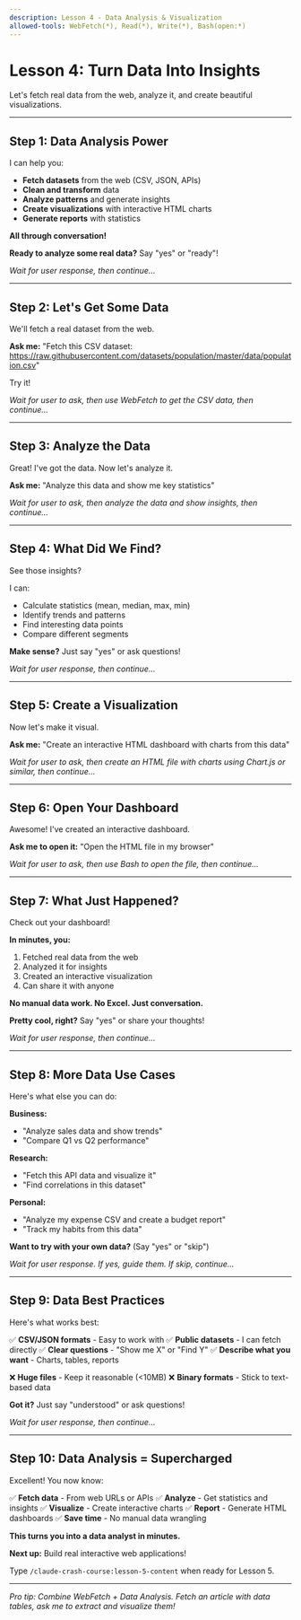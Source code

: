 ```yaml
---
description: Lesson 4 - Data Analysis & Visualization
allowed-tools: WebFetch(*), Read(*), Write(*), Bash(open:*)
---
```


# Lesson 4: Turn Data Into Insights

Let's fetch real data from the web, analyze it, and create beautiful visualizations.

---

## Step 1: Data Analysis Power

I can help you:
- **Fetch datasets** from the web (CSV, JSON, APIs)
- **Clean and transform** data
- **Analyze patterns** and generate insights
- **Create visualizations** with interactive HTML charts
- **Generate reports** with statistics

**All through conversation!**

**Ready to analyze some real data?** Say "yes" or "ready"!

*Wait for user response, then continue...*

---

## Step 2: Let's Get Some Data

We'll fetch a real dataset from the web.

**Ask me:**
"Fetch this CSV dataset: https://raw.githubusercontent.com/datasets/population/master/data/population.csv"

Try it!

*Wait for user to ask, then use WebFetch to get the CSV data, then continue...*

---

## Step 3: Analyze the Data

Great! I've got the data. Now let's analyze it.

**Ask me:**
"Analyze this data and show me key statistics"

*Wait for user to ask, then analyze the data and show insights, then continue...*

---

## Step 4: What Did We Find?

See those insights?

I can:
- Calculate statistics (mean, median, max, min)
- Identify trends and patterns
- Find interesting data points
- Compare different segments

**Make sense?** Just say "yes" or ask questions!

*Wait for user response, then continue...*

---

## Step 5: Create a Visualization

Now let's make it visual.

**Ask me:**
"Create an interactive HTML dashboard with charts from this data"

*Wait for user to ask, then create an HTML file with charts using Chart.js or similar, then continue...*

---

## Step 6: Open Your Dashboard

Awesome! I've created an interactive dashboard.

**Ask me to open it:**
"Open the HTML file in my browser"

*Wait for user to ask, then use Bash to open the file, then continue...*

---

## Step 7: What Just Happened?

Check out your dashboard!

**In minutes, you:**
1. Fetched real data from the web
2. Analyzed it for insights
3. Created an interactive visualization
4. Can share it with anyone

**No manual data work. No Excel. Just conversation.**

**Pretty cool, right?** Say "yes" or share your thoughts!

*Wait for user response, then continue...*

---

## Step 8: More Data Use Cases

Here's what else you can do:

**Business:**
- "Analyze sales data and show trends"
- "Compare Q1 vs Q2 performance"

**Research:**
- "Fetch this API data and visualize it"
- "Find correlations in this dataset"

**Personal:**
- "Analyze my expense CSV and create a budget report"
- "Track my habits from this data"

**Want to try with your own data?** (Say "yes" or "skip")

*Wait for user response. If yes, guide them. If skip, continue...*

---

## Step 9: Data Best Practices

Here's what works best:

✅ **CSV/JSON formats** - Easy to work with
✅ **Public datasets** - I can fetch directly
✅ **Clear questions** - "Show me X" or "Find Y"
✅ **Describe what you want** - Charts, tables, reports

❌ **Huge files** - Keep it reasonable (<10MB)
❌ **Binary formats** - Stick to text-based data

**Got it?** Just say "understood" or ask questions!

*Wait for user response, then continue...*

---

## Step 10: Data Analysis = Supercharged

Excellent! You now know:

✅ **Fetch data** - From web URLs or APIs
✅ **Analyze** - Get statistics and insights
✅ **Visualize** - Create interactive charts
✅ **Report** - Generate HTML dashboards
✅ **Save time** - No manual data wrangling

**This turns you into a data analyst in minutes.**

**Next up:** Build real interactive web applications!

Type `/claude-crash-course:lesson-5-content` when ready for Lesson 5.

---

*Pro tip: Combine WebFetch + Data Analysis. Fetch an article with data tables, ask me to extract and visualize them!*
